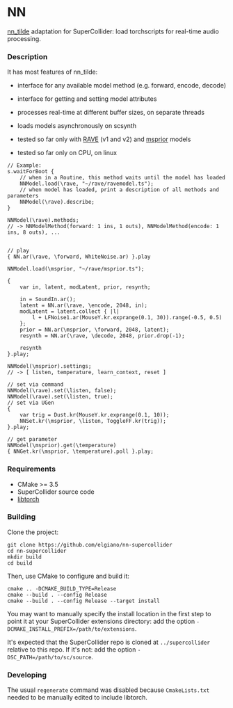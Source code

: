# NN

[nn_tilde](https://github.com/acids-ircam/nn_tilde) adaptation for SuperCollider: load torchscripts for real-time audio processing.

### Description
It has most features of nn_tilde:
- interface for any available model method (e.g. forward, encode, decode)
- interface for getting and setting model attributes
- processes real-time at different buffer sizes, on separate threads
- loads models asynchronously on scsynth

- tested so far only with [RAVE](https://github.com/acids-ircam/rave) (v1 and v2) and [msprior](https://github.com/caillonantoine/msprior) models
- tested so far only on CPU, on linux

```supercollider
// Example:
s.waitForBoot {
    // when in a Routine, this method waits until the model has loaded
    NNModel.load(\rave, "~/rave/ravemodel.ts");
    // when model has loaded, print a description of all methods and parameters
    NNModel(\rave).describe;
}

NNModel(\rave).methods;
// -> NNModelMethod(forward: 1 ins, 1 outs), NNModelMethod(encode: 1 ins, 8 outs), ...


// play
{ NN.ar(\rave, \forward, WhiteNoise.ar) }.play

NNModel.load(\msprior, "~/rave/msprior.ts");

{
    var in, latent, modLatent, prior, resynth;
    
    in = SoundIn.ar();
    latent = NN.ar(\rave, \encode, 2048, in);
    modLatent = latent.collect { |l|
        l + LFNoise1.ar(MouseY.kr.exprange(0.1, 30)).range(-0.5, 0.5)
    };
    prior = NN.ar(\msprior, \forward, 2048, latent);
    resynth = NN.ar(\rave, \decode, 2048, prior.drop(-1);

    resynth
}.play;

NNModel(\msprior).settings;
// -> [ listen, temperature, learn_context, reset ]

// set via command
NNModel(\rave).set(\listen, false);
NNModel(\rave).set(\listen, true);
// set via UGen
{
    var trig = Dust.kr(MouseY.kr.exprange(0.1, 10));
    NNSet.kr(\msprior, \listen, ToggleFF.kr(trig));
}.play;

// get parameter
NNModel(\msprior).get(\temperature)
{ NNGet.kr(\msprior, \temperature).poll }.play;
```


### Requirements

- CMake >= 3.5
- SuperCollider source code
- [libtorch](https://pytorch.org/cppdocs/installing.html)

### Building

Clone the project:

    git clone https://github.com/elgiano/nn-supercollider
    cd nn-supercollider
    mkdir build
    cd build

Then, use CMake to configure and build it:

    cmake .. -DCMAKE_BUILD_TYPE=Release
    cmake --build . --config Release
    cmake --build . --config Release --target install

You may want to manually specify the install location in the first step to point it at your
SuperCollider extensions directory: add the option `-DCMAKE_INSTALL_PREFIX=/path/to/extensions`.

It's expected that the SuperCollider repo is cloned at `../supercollider` relative to this repo. If
it's not: add the option `-DSC_PATH=/path/to/sc/source`.

### Developing

The usual `regenerate` command was disabled because `CmakeLists.txt` needed to be manually edited to include libtorch.
